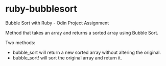 # ruby-bubblesort
Bubble Sort with Ruby - Odin Project Assignment

Method that takes an array and returns a sorted array using Bubble Sort.

Two methods:
- bubble_sort will return a new sorted array without altering the original.
- bubble_sort! will sort the original array and return it.